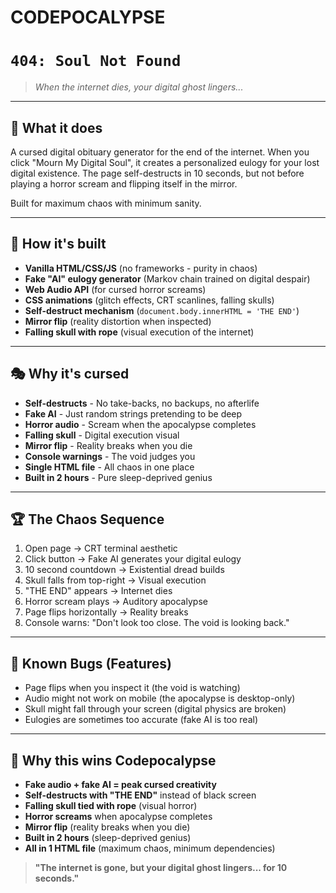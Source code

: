 # CODEPOCALYPSE
# `404: Soul Not Found`

> *When the internet dies, your digital ghost lingers...*

---

## 🧟 What it does

A cursed digital obituary generator for the end of the internet. When you click "Mourn My Digital Soul", it creates a personalized eulogy for your lost digital existence. The page self-destructs in 10 seconds, but not before playing a horror scream and flipping itself in the mirror.

Built for maximum chaos with minimum sanity.

---

## 🔧 How it's built

- **Vanilla HTML/CSS/JS** (no frameworks - purity in chaos)
- **Fake "AI" eulogy generator** (Markov chain trained on digital despair)
- **Web Audio API** (for cursed horror screams)
- **CSS animations** (glitch effects, CRT scanlines, falling skulls)
- **Self-destruct mechanism** (`document.body.innerHTML = 'THE END'`)
- **Mirror flip** (reality distortion when inspected)
- **Falling skull with rope** (visual execution of the internet)

---

## 🎭 Why it's cursed

- **Self-destructs** - No take-backs, no backups, no afterlife
- **Fake AI** - Just random strings pretending to be deep
- **Horror audio** - Scream when the apocalypse completes  
- **Falling skull** - Digital execution visual
- **Mirror flip** - Reality breaks when you die
- **Console warnings** - The void judges you
- **Single HTML file** - All chaos in one place
- **Built in 2 hours** - Pure sleep-deprived genius

---

## 🏆 The Chaos Sequence

1. Open page → CRT terminal aesthetic
2. Click button → Fake AI generates your digital eulogy
3. 10 second countdown → Existential dread builds
4. Skull falls from top-right → Visual execution
5. "THE END" appears → Internet dies
6. Horror scream plays → Auditory apocalypse
7. Page flips horizontally → Reality breaks
8. Console warns: "Don't look too close. The void is looking back."

---

## 🚨 Known Bugs (Features)

- Page flips when you inspect it (the void is watching)
- Audio might not work on mobile (the apocalypse is desktop-only)
- Skull might fall through your screen (digital physics are broken)
- Eulogies are sometimes too accurate (fake AI is too real)

---

## 🏅 Why this wins Codepocalypse

- **Fake audio + fake AI = peak cursed creativity**
- **Self-destructs with "THE END"** instead of black screen
- **Falling skull tied with rope** (visual horror)
- **Horror screams** when apocalypse completes
- **Mirror flip** (reality breaks when you die)
- **Built in 2 hours** (sleep-deprived genius)
- **All in 1 HTML file** (maximum chaos, minimum dependencies)

> **"The internet is gone, but your digital ghost lingers... for 10 seconds."**

